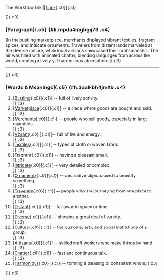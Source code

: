 The Workflow link
👏[[Link](https://www.google.com/url?q=http://www.google.com&sa=D&source=editors&ust=1756456769967381&usg=AOvVaw1CVWHGgBpv0d9-b6T_d9nj){.c0}]{.c1}

[]{.c3}

### [Paragraph]{.c5} {#h.mpda4mgbgq73 .c4}

[In the bustling marketplace, merchants displayed vibrant textiles,
fragrant spices, and intricate ornaments. Travelers from distant lands
marveled at the diverse culture, while local artisans showcased their
craftsmanship. The air was filled with animated chatter, blending
languages from across the world, creating a lively yet harmonious
atmosphere.]{.c3}

------------------------------------------------------------------------

[]{.c3}

### [Words & Meanings]{.c5} {#h.3aalkbh4jm0b .c4}

1.  [[Bustling](https://www.google.com/url?q=http://www.google.com&sa=D&source=editors&ust=1756456769968378&usg=AOvVaw0nJ9-nDOZud865Bo4ukhPv){.c0}]{.c1}[ --
    full of lively activity.\
    ]{.c3}
2.  [[Marketplace](https://www.google.com/url?q=http://www.google.com&sa=D&source=editors&ust=1756456769968567&usg=AOvVaw1vPS--gDOorz9mp_7IFtXn){.c0}]{.c1}[ --
    a place where goods are bought and sold.\
    ]{.c3}
3.  [[Merchants](https://www.google.com/url?q=http://www.google.com&sa=D&source=editors&ust=1756456769968709&usg=AOvVaw0-kyYFIuEzQPzz2XwWd0Vg){.c0}]{.c1}[ --
    people who sell goods, especially in large quantities.\
    ]{.c3}
4.  [[Vibrant](https://www.google.com/url?q=http://www.google.com&sa=D&source=editors&ust=1756456769968888&usg=AOvVaw0aG0OZS9KSGKA4_Xs0vYx2){.c0}
    ]{.c1}[-- full of life and energy.\
    ]{.c3}
5.  [[Textiles](https://www.google.com/url?q=http://www.google.com&sa=D&source=editors&ust=1756456769969079&usg=AOvVaw2wPS67qRPsLZkDMS44ePUD){.c0}]{.c1}[ --
    types of cloth or woven fabric.\
    ]{.c3}
6.  [[Fragrant](https://www.google.com/url?q=http://www.google.com&sa=D&source=editors&ust=1756456769969249&usg=AOvVaw2eEbS799ZyytIoHB4eLnPk){.c0}]{.c1}[ --
    having a pleasant smell.\
    ]{.c3}
7.  [[Intricate](https://www.google.com/url?q=http://www.google.com&sa=D&source=editors&ust=1756456769969367&usg=AOvVaw0M7Zu04pY6WFEGycM8unUp){.c0}]{.c1}[ --
    very detailed or complex.\
    ]{.c3}
8.  [[Ornaments](https://www.google.com/url?q=http://www.google.com&sa=D&source=editors&ust=1756456769969549&usg=AOvVaw1hpRESrtfAt3hAfQm-pOFc){.c0}]{.c1}[ --
    decorative objects used to beautify something.\
    ]{.c3}
9.  [[Travelers](https://www.google.com/url?q=http://www.google.com&sa=D&source=editors&ust=1756456769969799&usg=AOvVaw0EfOE2nIlnJZWnz6u998Bt){.c0}]{.c1}[ --
    people who are journeying from one place to another.\
    ]{.c3}
10. [[Distant](https://www.google.com/url?q=http://www.google.com&sa=D&source=editors&ust=1756456769970135&usg=AOvVaw03b03tIZ6uDgsy8H6cUo2V){.c0}]{.c1}[ --
    far away in space or time.\
    ]{.c3}
11. [[Diverse](https://www.google.com/url?q=http://www.google.com&sa=D&source=editors&ust=1756456769970384&usg=AOvVaw1NG7Nw2ld6Bc901-T2-HrH){.c0}]{.c1}[ --
    showing a great deal of variety.\
    ]{.c3}
12. [[Culture](https://www.google.com/url?q=http://www.google.com&sa=D&source=editors&ust=1756456769970520&usg=AOvVaw2tlvUm0W7i-j7j5XA5syNo){.c0}]{.c1}[ --
    the customs, arts, and social institutions of a group.\
    ]{.c3}
13. [[Artisans](https://www.google.com/url?q=http://www.google.com&sa=D&source=editors&ust=1756456769970690&usg=AOvVaw3vOMZ4likHpWfCwdtyneDR){.c0}]{.c1}[ --
    skilled craft workers who make things by hand.\
    ]{.c3}
14. [[Chatter](https://www.google.com/url?q=http://www.google.com&sa=D&source=editors&ust=1756456769970892&usg=AOvVaw3S9Uru2UlGb4UAjl2AOq41){.c0}]{.c1}[ --
    fast and continuous talk.\
    ]{.c3}
15. [[Harmonious](https://www.google.com/url?q=http://www.google.com&sa=D&source=editors&ust=1756456769971036&usg=AOvVaw3XlnDL1JcTK7X-ENee_arC){.c0}
    ]{.c1}[-- forming a pleasing or consistent whole.]{.c3}

[]{.c3}
